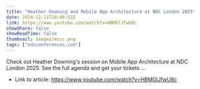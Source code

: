 ```yaml
---
title: "Heather Downing and Mobile App Architecture at NDC London 2025"
date: 2024-12-11T20:08:53Z
link: https://www.youtube.com/watch?v=HBMGlJfwU8c
showShare: false
showReadTime: false
thumbnail: images/misc.png
tags: ["ndcconferences.com"]
---
```

Check out Heather Downing's session on Mobile App Architecture at NDC London 2025. See the full agenda and get your tickets ...

- Link to article: https://www.youtube.com/watch?v=HBMGlJfwU8c